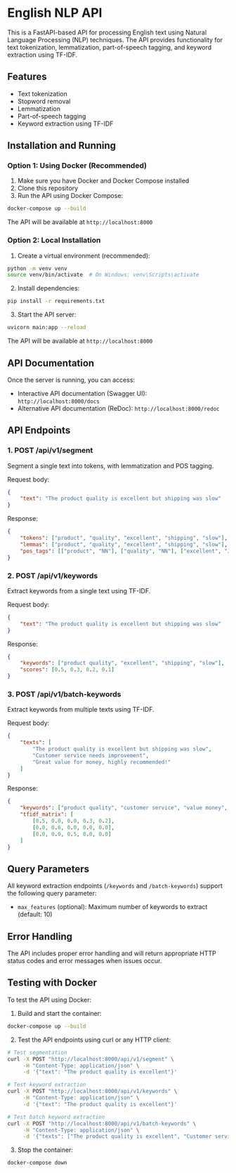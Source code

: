 # English NLP API

This is a FastAPI-based API for processing English text using Natural Language Processing (NLP) techniques. The API provides functionality for text tokenization, lemmatization, part-of-speech tagging, and keyword extraction using TF-IDF.

## Features

- Text tokenization
- Stopword removal
- Lemmatization
- Part-of-speech tagging
- Keyword extraction using TF-IDF

## Installation and Running

### Option 1: Using Docker (Recommended)

1. Make sure you have Docker and Docker Compose installed
2. Clone this repository
3. Run the API using Docker Compose:
```bash
docker-compose up --build
```

The API will be available at `http://localhost:8000`

### Option 2: Local Installation

1. Create a virtual environment (recommended):
```bash
python -m venv venv
source venv/bin/activate  # On Windows: venv\Scripts\activate
```

2. Install dependencies:
```bash
pip install -r requirements.txt
```

3. Start the API server:
```bash
uvicorn main:app --reload
```

The API will be available at `http://localhost:8000`

## API Documentation

Once the server is running, you can access:
- Interactive API documentation (Swagger UI): `http://localhost:8000/docs`
- Alternative API documentation (ReDoc): `http://localhost:8000/redoc`

## API Endpoints

### 1. POST /api/v1/segment

Segment a single text into tokens, with lemmatization and POS tagging.

Request body:
```json
{
    "text": "The product quality is excellent but shipping was slow"
}
```

Response:
```json
{
    "tokens": ["product", "quality", "excellent", "shipping", "slow"],
    "lemmas": ["product", "quality", "excellent", "shipping", "slow"],
    "pos_tags": [["product", "NN"], ["quality", "NN"], ["excellent", "JJ"], ["shipping", "NN"], ["slow", "JJ"]]
}
```

### 2. POST /api/v1/keywords

Extract keywords from a single text using TF-IDF.

Request body:
```json
{
    "text": "The product quality is excellent but shipping was slow"
}
```

Response:
```json
{
    "keywords": ["product quality", "excellent", "shipping", "slow"],
    "scores": [0.5, 0.3, 0.2, 0.1]
}
```

### 3. POST /api/v1/batch-keywords

Extract keywords from multiple texts using TF-IDF.

Request body:
```json
{
    "texts": [
        "The product quality is excellent but shipping was slow",
        "Customer service needs improvement",
        "Great value for money, highly recommended!"
    ]
}
```

Response:
```json
{
    "keywords": ["product quality", "customer service", "value money", "shipping", "excellent"],
    "tfidf_matrix": [
        [0.5, 0.0, 0.0, 0.3, 0.2],
        [0.0, 0.6, 0.0, 0.0, 0.0],
        [0.0, 0.0, 0.5, 0.0, 0.0]
    ]
}
```

## Query Parameters

All keyword extraction endpoints (`/keywords` and `/batch-keywords`) support the following query parameter:

- `max_features` (optional): Maximum number of keywords to extract (default: 10)

## Error Handling

The API includes proper error handling and will return appropriate HTTP status codes and error messages when issues occur.

## Testing with Docker

To test the API using Docker:

1. Build and start the container:
```bash
docker-compose up --build
```

2. Test the API endpoints using curl or any HTTP client:
```bash
# Test segmentation
curl -X POST "http://localhost:8000/api/v1/segment" \
     -H "Content-Type: application/json" \
     -d '{"text": "The product quality is excellent"}'

# Test keyword extraction
curl -X POST "http://localhost:8000/api/v1/keywords" \
     -H "Content-Type: application/json" \
     -d '{"text": "The product quality is excellent"}'

# Test batch keyword extraction
curl -X POST "http://localhost:8000/api/v1/batch-keywords" \
     -H "Content-Type: application/json" \
     -d '{"texts": ["The product quality is excellent", "Customer service needs improvement"]}'
```

3. Stop the container:
```bash
docker-compose down
``` 